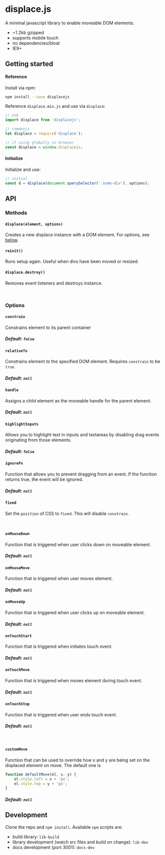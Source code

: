 <!--
TODO
- add eslint + prettier autofix
- update webpack
-->

# displace.js

A minimal javascript library to enable moveable DOM elements.
- ~1.2kb gzipped
- supports mobile touch
- no dependencies/bloat
- IE9+

## Getting started
#### Reference
Install via npm:

```sh
npm install --save displacejs
```

Reference `displace.min.js` and use via `displace`:
```javascript
// es6
import displace from 'displacejs';

// commonjs
let displace = require('displace');

// if using globally in browser
const displace = window.displacejs;
```

#### Initialize
Initialize and use:
```javascript
// initial
const d = displace(document.querySelector('.some-div'), options);
```

## API

### Methods
#### `displace(element, options)`
Creates a new displace instance with a DOM element. For options, see [below](#options).

#### `reinit()`
Runs setup again. Useful when divs have been moved or resized.

#### `displace.destroy()`
Removes event listeners and destroys instance.

<br>

### Options
#### `constrain`
Constrains element to its parent container
##### Default: `false`

#### `relativeTo`
Constrains element to the specified DOM element. Requires `constrain` to be `true`.
##### Default: `null`

#### `handle`
Assigns a child element as the moveable handle for the parent element.
##### Default: `null`

#### `highlightInputs`
Allows you to highlight text in inputs and textareas by disabling drag events originating from those elements.
##### Default: `false`

#### `ignoreFn`
Function that allows you to prevent dragging from an event. If the function returns true, the event will be ignored.
##### Default: `null`

#### `fixed`
Set the `position` of CSS to `fixed`. This will disable `constrain`.

<br>

#### `onMouseDown`
Function that is triggered when user clicks down on moveable element.
##### Default: `null`

#### `onMouseMove`
Function that is triggered when user moves element.
##### Default: `null`

#### `onMouseUp`
Function that is triggered when user clicks up on moveable element.
##### Default: `null`

#### `onTouchStart`
Function that is triggered when initiates touch event.
##### Default: `null`

#### `onTouchMove`
Function that is triggered when moves element during touch event.
##### Default: `null`

#### `onTouchStop`
Function that is triggered when user ends touch event.
##### Default: `null`

<br>

#### `customMove`
Function that can be used to override how x and y are being set on the displaced element on move. The default one is
```js
function defaultMove(el, x, y) {
	el.style.left = x + 'px';
	el.style.top = y + 'px';
}
```
##### Default: `null`

## Development
Clone the repo and `npm install`. Available `npm` scripts are:
- build library: `lib-build`
- library development (watch src files and build on change): `lib-dev`
- docs development (port 3001): `docs-dev`
